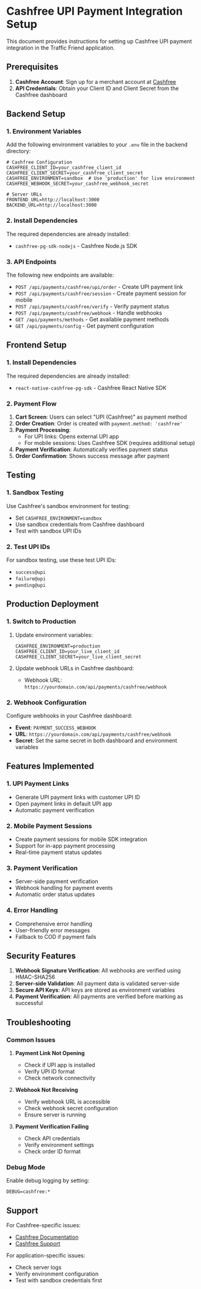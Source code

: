 # Cashfree UPI Payment Integration Setup

This document provides instructions for setting up Cashfree UPI payment integration in the Traffic Friend application.

## Prerequisites

1. **Cashfree Account**: Sign up for a merchant account at [Cashfree](https://www.cashfree.com/)
2. **API Credentials**: Obtain your Client ID and Client Secret from the Cashfree dashboard

## Backend Setup

### 1. Environment Variables

Add the following environment variables to your `.env` file in the backend directory:

```env
# Cashfree Configuration
CASHFREE_CLIENT_ID=your_cashfree_client_id
CASHFREE_CLIENT_SECRET=your_cashfree_client_secret
CASHFREE_ENVIRONMENT=sandbox  # Use 'production' for live environment
CASHFREE_WEBHOOK_SECRET=your_cashfree_webhook_secret

# Server URLs
FRONTEND_URL=http://localhost:3000
BACKEND_URL=http://localhost:3000
```

### 2. Install Dependencies

The required dependencies are already installed:
- `cashfree-pg-sdk-nodejs` - Cashfree Node.js SDK

### 3. API Endpoints

The following new endpoints are available:

- `POST /api/payments/cashfree/upi/order` - Create UPI payment link
- `POST /api/payments/cashfree/session` - Create payment session for mobile
- `POST /api/payments/cashfree/verify` - Verify payment status
- `POST /api/payments/cashfree/webhook` - Handle webhooks
- `GET /api/payments/methods` - Get available payment methods
- `GET /api/payments/config` - Get payment configuration

## Frontend Setup

### 1. Install Dependencies

The required dependencies are already installed:
- `react-native-cashfree-pg-sdk` - Cashfree React Native SDK

### 2. Payment Flow

1. **Cart Screen**: Users can select "UPI (Cashfree)" as payment method
2. **Order Creation**: Order is created with `payment.method: 'cashfree'`
3. **Payment Processing**: 
   - For UPI links: Opens external UPI app
   - For mobile sessions: Uses Cashfree SDK (requires additional setup)
4. **Payment Verification**: Automatically verifies payment status
5. **Order Confirmation**: Shows success message after payment

## Testing

### 1. Sandbox Testing

Use Cashfree's sandbox environment for testing:
- Set `CASHFREE_ENVIRONMENT=sandbox`
- Use sandbox credentials from Cashfree dashboard
- Test with sandbox UPI IDs

### 2. Test UPI IDs

For sandbox testing, use these test UPI IDs:
- `success@upi`
- `failure@upi`
- `pending@upi`

## Production Deployment

### 1. Switch to Production

1. Update environment variables:
   ```env
   CASHFREE_ENVIRONMENT=production
   CASHFREE_CLIENT_ID=your_live_client_id
   CASHFREE_CLIENT_SECRET=your_live_client_secret
   ```

2. Update webhook URLs in Cashfree dashboard:
   - Webhook URL: `https://yourdomain.com/api/payments/cashfree/webhook`

### 2. Webhook Configuration

Configure webhooks in your Cashfree dashboard:
- **Event**: `PAYMENT_SUCCESS_WEBHOOK`
- **URL**: `https://yourdomain.com/api/payments/cashfree/webhook`
- **Secret**: Set the same secret in both dashboard and environment variables

## Features Implemented

### 1. UPI Payment Links
- Generate UPI payment links with customer UPI ID
- Open payment links in default UPI app
- Automatic payment verification

### 2. Mobile Payment Sessions
- Create payment sessions for mobile SDK integration
- Support for in-app payment processing
- Real-time payment status updates

### 3. Payment Verification
- Server-side payment verification
- Webhook handling for payment events
- Automatic order status updates

### 4. Error Handling
- Comprehensive error handling
- User-friendly error messages
- Fallback to COD if payment fails

## Security Features

1. **Webhook Signature Verification**: All webhooks are verified using HMAC-SHA256
2. **Server-side Validation**: All payment data is validated server-side
3. **Secure API Keys**: API keys are stored as environment variables
4. **Payment Verification**: All payments are verified before marking as successful

## Troubleshooting

### Common Issues

1. **Payment Link Not Opening**
   - Check if UPI app is installed
   - Verify UPI ID format
   - Check network connectivity

2. **Webhook Not Receiving**
   - Verify webhook URL is accessible
   - Check webhook secret configuration
   - Ensure server is running

3. **Payment Verification Failing**
   - Check API credentials
   - Verify environment settings
   - Check order ID format

### Debug Mode

Enable debug logging by setting:
```env
DEBUG=cashfree:*
```

## Support

For Cashfree-specific issues:
- [Cashfree Documentation](https://docs.cashfree.com/)
- [Cashfree Support](https://www.cashfree.com/support)

For application-specific issues:
- Check server logs
- Verify environment configuration
- Test with sandbox credentials first
